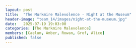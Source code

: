 ```yaml
---
layout: post
title:  "The Murkmire Malevolence - Night at the Museum"
header-image: "team_14/images/night-at-the-museum.jpg"
date:   2025-07-19 19:03:00
categories: [The Murkmire Malevolence]
members: [Caelum, Amber, Rowan, Grof, Alice]
published: false
---
```




